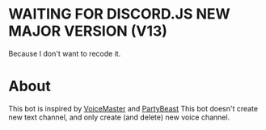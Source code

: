 # WAITING FOR DISCORD.JS NEW MAJOR VERSION (V13)
Because I don't want to recode it.

# About
This bot is inspired by [VoiceMaster](https://voicemaster.xyz) and [PartyBeast](http://partybeast.xyz)
This bot doesn't create new text channel, and only create (and delete) new voice channel.
